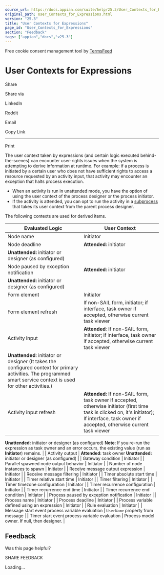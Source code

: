 ```yaml
---
source_url: https://docs.appian.com/suite/help/25.3/User_Contexts_for_Expressions.html
original_path: User_Contexts_for_Expressions.html
version: "25.3"
title: "User Contexts for Expressions"
page_id: "User_Contexts_for_Expressions"
section: "Feedback"
tags: ["appian","docs","v25.3"]
---
```



Free cookie consent management tool by [TermsFeed](https://www.termsfeed.com/)

# User Contexts for Expressions

Share

Share via

LinkedIn

Reddit

Email

Copy Link

* * *

Print

The user context taken by expressions (and certain logic executed behind-the-scenes) can encounter user-rights issues when the system is attempting to derive information at runtime. For example: if a process is initiated by a certain user who does not have sufficient rights to access a resource requested by an activity input, that activity may encounter an exception that halts process execution.

-   When an activity is run in unattended mode, you have the option of using the user context of the process designer or the process initiator.
-   If the activity is attended, you can opt to run the activity in a [subprocess](Sub-Process_Activity.html) that takes its user context from the parent process designer.

The following contexts are used for derived items.

| Evaluated Logic | User Context |
| --- | --- |
| Node name | Initiator |
| Node deadline | **Attended:** initiator
**Unattended:** initiator or designer (as configured) |
| Node paused by exception notification | **Attended:** initiator
**Unattended:** initiator or designer (as configured) |
| Form element | Initiator |
| Form element refresh | If non-SAIL form, initiator; if interface, task owner if accepted, otherwise current task viewer |
| Activity input | **Attended**: If non-SAIL form, initiator; if interface, task owner if accepted, otherwise current task viewer
**Unattended**: initiator or designer (It takes the configured context for primary activities. The programmed smart service context is used for other activities.) |
| Activity input refresh | **Attended:** If non-SAIL form, task owner if accepted, otherwise initiator (first time task is clicked on, it's initiator); If interface, task owner if accepted, otherwise current task viewer
**Unattended:** initiator or designer (as configured)
**Note**: If you re-run the expression as task owner and an error occurs, the existing value (run as **Initiator**) remains. |
| Activity output | **Attended:** task owner
**Unattended:** initiator or designer (as configured) |
| Gateway condition | Initiator |
| Parallel spawned node output behavior | Initiator |
| Number of node instances to spawn | Initiator |
| Receive message output expression | Initiator |
| Receive message filtering | Initiator |
| Timer absolute start time | Initiator |
| Timer relative start time | Initiator |
| Timer filtering | Initiator |
| Timer timezone configuration | Initiator |
| Timer recurrence configuration | Initiator |
| Timer recurrence end time | Initiator |
| Timer recurrence end condition | Initiator |
| Process paused by exception notification | Initiator |
| Process name | Initiator |
| Process deadline | Initiator |
| Process variable defined using an expression | Initiator |
| Rule evaluation | Initiator |
| Message start event process variable evaluation | `UserName` property from message |
| Timer start event process variable evaluation | Process model owner. If null, then designer. |

## Feedback

Was this page helpful?

SHARE FEEDBACK

Loading...